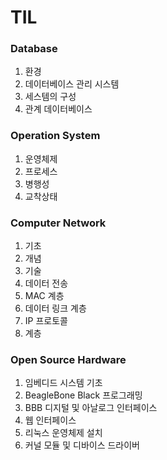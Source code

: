 # TIL
### Database
1. 환경
2. 데이터베이스 관리 시스템
3. 세스템의 구성
4. 관계 데이터베이스

### Operation System
1. 운영체제
2. 프로세스
3. 병행성
4. 교착상태

### Computer Network
1. 기초
2. 개념 
3. 기술
4. 데이터 전송
5. MAC 계층
6. 데이터 링크 계층
7. IP 프로토콜
8. 계층

### Open Source Hardware 
1. 임베디드 시스템 기초
2. BeagleBone Black 프로그래밍
3. BBB 디지털 및 아날로그 인터페이스 
4. 웹 인터페이스 
5. 리눅스 운영체제 설치
6. 커널 모듈 및 디바이스 드라이버
